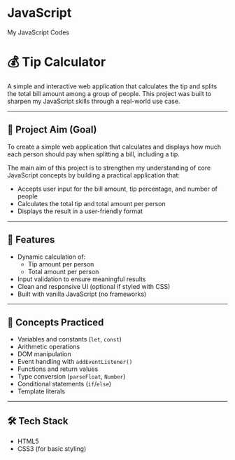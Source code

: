 # JavaScript
My JavaScript Codes

# 💰 Tip Calculator

A simple and interactive web application that calculates the tip and splits the total bill amount among a group of people. This project was built to sharpen my JavaScript skills through a real-world use case.

---

## 🎯 Project Aim (Goal)
To create a simple web application that calculates and displays how much each person should pay when splitting a bill, including a tip.

The main aim of this project is to strengthen my understanding of core JavaScript concepts by building a practical application that:

- Accepts user input for the bill amount, tip percentage, and number of people
- Calculates the total tip and total amount per person
- Displays the result in a user-friendly format

---

## 🚀 Features

- Dynamic calculation of:
  - Tip amount per person
  - Total amount per person
- Input validation to ensure meaningful results
- Clean and responsive UI (optional if styled with CSS)
- Built with vanilla JavaScript (no frameworks)

---

## 🧠 Concepts Practiced

- Variables and constants (`let`, `const`)
- Arithmetic operations
- DOM manipulation
- Event handling with `addEventListener()`
- Functions and return values
- Type conversion (`parseFloat`, `Number`)
- Conditional statements (`if`/`else`)
- Template literals

---

## 🛠️ Tech Stack

- HTML5
- CSS3 (for basic styling)

